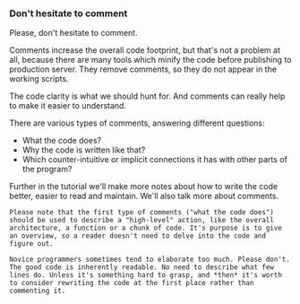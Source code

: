 ### Don't hesitate to comment

Please, don't hesitate to comment.

Comments increase the overall code footprint, but that's not a problem at all, because there are many tools which minify the code before publishing to production server. They remove comments, so they do not appear in the working scripts.

The code clarity is what we should hunt for. And comments can really help to make it easier to understand.

There are various types of comments, answering different questions:

- What the code does?
- Why the code is written like that?
- Which counter-intuitive or implicit connections it has with other parts of the program?

Further in the tutorial we'll make more notes about how to write the code better, easier to read and maintain. We'll also talk more about comments.

```smart header="The good code is inherently readable and self-commenting"
Please note that the first type of comments ("what the code does") should be used to describe a "high-level" action, like the overall architecture, a function or a chunk of code. It's purpose is to give an overview, so a reader doesn't need to delve into the code and figure out.

Novice programmers sometimes tend to elaborate too much. Please don't. The good code is inherently readable. No need to describe what few lines do. Unless it's something hard to grasp, and *then* it's worth to consider rewriting the code at the first place rather than commenting it.
```

